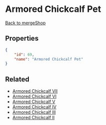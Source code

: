 # Armored Chickcalf Pet

<no description available>

[Back to mergeShop](../merge-shops.md)

## Properties

```json
{
    "id": 69,
    "name": "Armored Chickcalf Pet"
}
```

## Related

- [Armored Chickcalf VII](../items/8557-armored-chickcalf-vii.md)
- [Armored Chickcalf VI](../items/3921-armored-chickcalf-vi.md)
- [Armored Chickcalf V](../items/3920-armored-chickcalf-v.md)
- [Armored Chickcalf IV](../items/3919-armored-chickcalf-iv.md)
- [Armored Chickcalf III](../items/3918-armored-chickcalf-iii.md)
- [Armored Chickcalf II](../items/3917-armored-chickcalf-ii.md)

